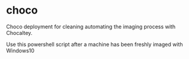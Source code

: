 # choco
Choco deployment for cleaning automating the imaging process with Chocaltey.

Use this powershell script after a machine has been freshly imaged with Windows10
